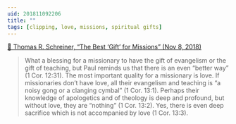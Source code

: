 ```yaml
---
uid: 201811092206
title: ""
tags: [clipping, love, missions, spiritual gifts]
---
```


[📌 Thomas R. Schreiner, “The Best ‘Gift’ for Missions” (Nov 8, 2018)](https://www.imb.org/2018/11/08/best-gift-missions/)

> What a blessing for a missionary to have the gift of evangelism or the gift of teaching, but Paul reminds us that there is an even “better way” (1 Cor. 12:31). The most important quality for a missionary is love. If missionaries don’t have love, all their evangelism and teaching is “a noisy gong or a clanging cymbal” (1 Cor. 13:1). Perhaps their knowledge of apologetics and of theology is deep and profound, but without love, they are “nothing” (1 Cor. 13:2). Yes, there is even deep sacrifice which is not accompanied by love (1 Cor. 13:3).  
